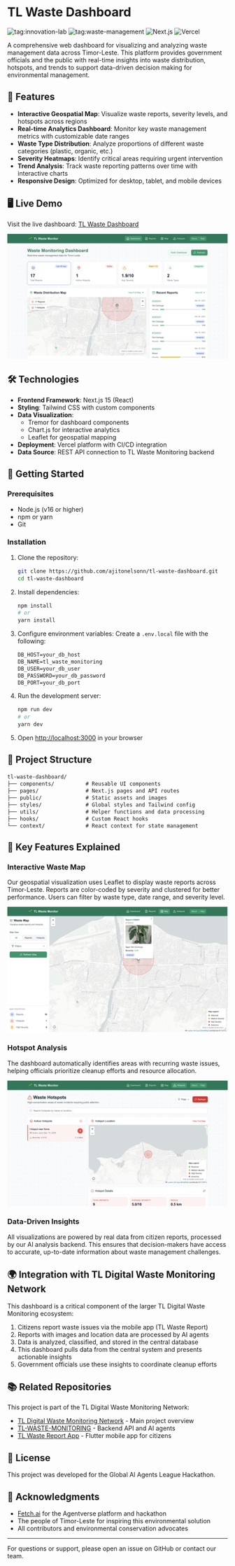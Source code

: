 # TL Waste Dashboard

![tag:innovation-lab](https://img.shields.io/badge/innovation--lab-3D8BD3)
![tag:waste-management](https://img.shields.io/badge/waste--management-4CAF50)
![Next.js](https://img.shields.io/badge/Nextjs-15-black)
![Vercel](https://img.shields.io/badge/Deployed%20on-Vercel-black)

A comprehensive web dashboard for visualizing and analyzing waste management data across Timor-Leste. This platform provides government officials and the public with real-time insights into waste distribution, hotspots, and trends to support data-driven decision making for environmental management.

## 🌟 Features

- **Interactive Geospatial Map**: Visualize waste reports, severity levels, and hotspots across regions
- **Real-time Analytics Dashboard**: Monitor key waste management metrics with customizable date ranges
- **Waste Type Distribution**: Analyze proportions of different waste categories (plastic, organic, etc.)
- **Severity Heatmaps**: Identify critical areas requiring urgent intervention
- **Trend Analysis**: Track waste reporting patterns over time with interactive charts
- **Responsive Design**: Optimized for desktop, tablet, and mobile devices

## 🖥️ Live Demo

Visit the live dashboard: [TL Waste Dashboard](https://tlwaster.site)

![Dashboard Overview](public/dashboard-screen.png)

## 🛠️ Technologies

- **Frontend Framework**: Next.js 15 (React)
- **Styling**: Tailwind CSS with custom components
- **Data Visualization**: 
  - Tremor for dashboard components
  - Chart.js for interactive analytics
  - Leaflet for geospatial mapping
- **Deployment**: Vercel platform with CI/CD integration
- **Data Source**: REST API connection to TL Waste Monitoring backend

## 🚀 Getting Started

### Prerequisites

- Node.js (v16 or higher)
- npm or yarn
- Git

### Installation

1. Clone the repository:
   ```bash
   git clone https://github.com/ajitonelsonn/tl-waste-dashboard.git
   cd tl-waste-dashboard
   ```

2. Install dependencies:
   ```bash
   npm install
   # or
   yarn install
   ```

3. Configure environment variables:
   Create a `.env.local` file with the following:
   ```
   DB_HOST=your_db_host
   DB_NAME=tl_waste_monitoring
   DB_USER=your_db_user
   DB_PASSWORD=your_db_password
   DB_PORT=your_db_port
   ```

4. Run the development server:
   ```bash
   npm run dev
   # or
   yarn dev
   ```

5. Open [http://localhost:3000](http://localhost:3000) in your browser

## 📂 Project Structure

```
tl-waste-dashboard/
├── components/          # Reusable UI components
├── pages/               # Next.js pages and API routes
├── public/              # Static assets and images
├── styles/              # Global styles and Tailwind config
├── utils/               # Helper functions and data processing
├── hooks/               # Custom React hooks
└── context/             # React context for state management
```

## 🔑 Key Features Explained

### Interactive Waste Map

Our geospatial visualization uses Leaflet to display waste reports across Timor-Leste. Reports are color-coded by severity and clustered for better performance. Users can filter by waste type, date range, and severity level.

![Waste Map](public/map-screen.png)

### Hotspot Analysis

The dashboard automatically identifies areas with recurring waste issues, helping officials prioritize cleanup efforts and resource allocation.

![Hotspots Analysis](public/hotspots-screen.png)

### Data-Driven Insights

All visualizations are powered by real data from citizen reports, processed by our AI analysis backend. This ensures that decision-makers have access to accurate, up-to-date information about waste management challenges.

## 🌍 Integration with TL Digital Waste Monitoring Network

This dashboard is a critical component of the larger TL Digital Waste Monitoring ecosystem:

1. Citizens report waste issues via the mobile app (TL Waste Report)
2. Reports with images and location data are processed by AI agents
3. Data is analyzed, classified, and stored in the central database
4. This dashboard pulls data from the central system and presents actionable insights
5. Government officials use these insights to coordinate cleanup efforts


## 📚 Related Repositories

This project is part of the TL Digital Waste Monitoring Network:

- [TL Digital Waste Monitoring Network](https://github.com/ajitonelsonn/TLWasteR) - Main project overview
- [TL-WASTE-MONITORING](https://github.com/ajitonelsonn/tl-waste-monitoring) - Backend API and AI agents
- [TL Waste Report App](https://github.com/ajitonelsonn/tl_waste_report) - Flutter mobile app for citizens

## 📜 License

This project was developed for the Global AI Agents League Hackathon.

## 🙏 Acknowledgments

- [Fetch.ai](https://fetch.ai/) for the Agentverse platform and hackathon
- The people of Timor-Leste for inspiring this environmental solution
- All contributors and environmental conservation advocates

---

For questions or support, please open an issue on GitHub or contact our team.
